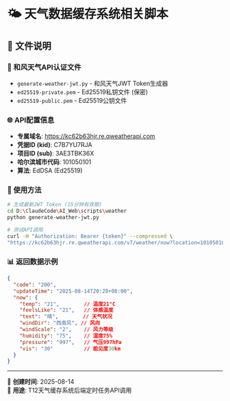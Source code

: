 # 🌤️ 天气数据缓存系统相关脚本

## 📁 文件说明

### 🔑 和风天气API认证文件
- `generate-weather-jwt.py` - 和风天气JWT Token生成器
- `ed25519-private.pem` - Ed25519私钥文件 (保密)
- `ed25519-public.pem` - Ed25519公钥文件

### 🌐 API配置信息
- **专属域名**: https://kc62b63hjr.re.qweatherapi.com
- **凭据ID (kid)**: C7B7YU7RJA  
- **项目ID (sub)**: 3AE3TBK36X
- **哈尔滨城市代码**: 101050101
- **算法**: EdDSA (Ed25519)

### 🚀 使用方法
```bash
# 生成最新JWT Token (15分钟有效期)
cd D:\ClaudeCode\AI_Web\scripts\weather
python generate-weather-jwt.py

# 测试API调用
curl -H "Authorization: Bearer {token}" --compressed \
"https://kc62b63hjr.re.qweatherapi.com/v7/weather/now?location=101050101"
```

### 📊 返回数据示例
```json
{
  "code": "200",
  "updateTime": "2025-08-14T20:28+08:00", 
  "now": {
    "temp": "21",        // 温度21°C
    "feelsLike": "21",   // 体感温度
    "text": "晴",        // 天气状况
    "windDir": "西南风", // 风向
    "windScale": "2",    // 风力等级
    "humidity": "75",    // 湿度75%
    "pressure": "997",   // 气压997hPa
    "vis": "30"          // 能见度30km
  }
}
```

---
📅 **创建时间**: 2025-08-14  
🎯 **用途**: T12天气缓存系统后端定时任务API调用